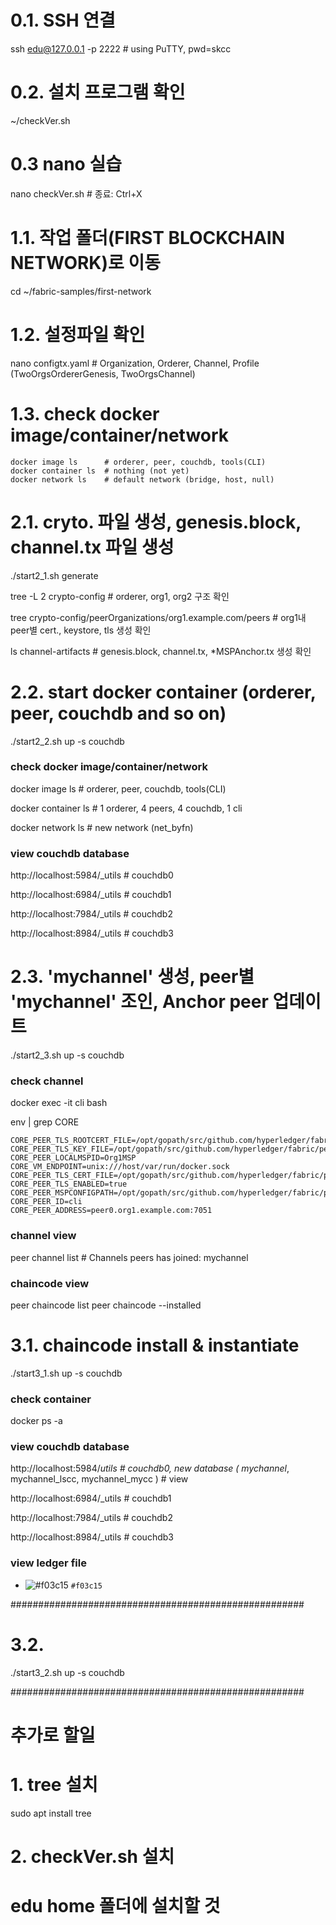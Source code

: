# 0.1. SSH 연결
ssh edu@127.0.0.1 -p 2222   # using PuTTY, pwd=skcc
 
# 0.2. 설치 프로그램 확인
~/checkVer.sh

# 0.3 nano 실습
nano checkVer.sh   # 종료: Ctrl+X


# 1.1. 작업 폴더(FIRST BLOCKCHAIN NETWORK)로 이동
cd ~/fabric-samples/first-network

# 1.2. 설정파일 확인
nano configtx.yaml   # Organization, Orderer, Channel, Profile (TwoOrgsOrdererGenesis, TwoOrgsChannel)

# 1.3. check docker image/container/network
```
docker image ls      # orderer, peer, couchdb, tools(CLI)
docker container ls  # nothing (not yet)
docker network ls    # default network (bridge, host, null)
```

# 2.1. cryto. 파일 생성, genesis.block, channel.tx 파일 생성
./start2_1.sh generate

tree -L 2 crypto-config     # orderer, org1, org2 구조 확인

tree crypto-config/peerOrganizations/org1.example.com/peers  # org1내 peer별 cert., keystore, tls 생성 확인

ls channel-artifacts       # genesis.block, channel.tx, *MSPAnchor.tx 생성 확인

# 2.2. start docker container (orderer, peer, couchdb and so on)
./start2_2.sh up -s couchdb

### check docker image/container/network
docker image ls      # orderer, peer, couchdb, tools(CLI)

docker container ls  # 1 orderer, 4 peers, 4 couchdb, 1 cli

docker network ls    # new network (net_byfn)

### view couchdb database
http://localhost:5984/_utils   # couchdb0

http://localhost:6984/_utils   # couchdb1

http://localhost:7984/_utils   # couchdb2

http://localhost:8984/_utils   # couchdb3

# 2.3. 'mychannel' 생성, peer별 'mychannel' 조인, Anchor peer 업데이트
./start2_3.sh up -s couchdb

### check channel
docker exec -it cli bash

env | grep CORE
```
CORE_PEER_TLS_ROOTCERT_FILE=/opt/gopath/src/github.com/hyperledger/fabric/peer/crypto/peerOrganizations/org1.example.com/peers/peer0.org1.example.com/tls/ca.crt
CORE_PEER_TLS_KEY_FILE=/opt/gopath/src/github.com/hyperledger/fabric/peer/crypto/peerOrganizations/org1.example.com/peers/peer0.org1.example.com/tls/server.key
CORE_PEER_LOCALMSPID=Org1MSP
CORE_VM_ENDPOINT=unix:///host/var/run/docker.sock
CORE_PEER_TLS_CERT_FILE=/opt/gopath/src/github.com/hyperledger/fabric/peer/crypto/peerOrganizations/org1.example.com/peers/peer0.org1.example.com/tls/server.crt
CORE_PEER_TLS_ENABLED=true
CORE_PEER_MSPCONFIGPATH=/opt/gopath/src/github.com/hyperledger/fabric/peer/crypto/peerOrganizations/org1.example.com/users/Admin@org1.example.com/msp
CORE_PEER_ID=cli
CORE_PEER_ADDRESS=peer0.org1.example.com:7051
```

### channel view
peer channel list      # Channels peers has joined: mychannel

### chaincode view
peer chaincode list
peer chaincode --installed


# 3.1. chaincode install & instantiate
./start3_1.sh up -s couchdb

### check container
docker ps -a

### view couchdb database 
http://localhost:5984/_utils   # couchdb0, new database ( mychannel_, mychannel_lscc, mychannel_mycc )
                               # view 
                               
http://localhost:6984/_utils   # couchdb1

http://localhost:7984/_utils   # couchdb2

http://localhost:8984/_utils   # couchdb3

### view ledger file
- ![#f03c15](https://placehold.it/15/f03c15/000000?text=+) `#f03c15`






#####################################################
# 3.2. 
./start3_2.sh up -s couchdb



#####################################################
# 추가로 할일 
# 1. tree 설치
sudo apt install tree 

# 2. checkVer.sh 설치
# edu home 폴더에 설치할 것 
